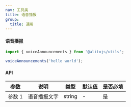 ```yaml
---
nav: 工具类
title: 语音播报
group:
  title: 通用
---
```


#### 语音播报

```js
import { voiceAnnouncements } from '@alitojs/utils';

voiceAnnouncements('hello world');
```

#### API

| 参数   | 说明         | 类型   | 默认值 | 是否必填 |
| ------ | ------------ | ------ | ------ | -------- |
| 参数 1 | 语音播报文字 | string | -      | 是       |
